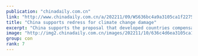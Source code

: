 ```yaml
---
publication: "chinadaily.com.cn"
link: "http://www.chinadaily.com.cn/a/202211/09/WS636bc4a9a3105ca1f22750f9.html"
title: "China supports redress for climate change damage"
excerpt: "China supports the proposal that developed countries compensate developing countries, especially those most vulnerable to the impact of climate change, for the loss and damage they suffer because of g"
image: "http://img2.chinadaily.com.cn/images/202211/10/636c4d6ea3105ca157c11ffc.jpeg"
group: con
rank: 7
---
```

